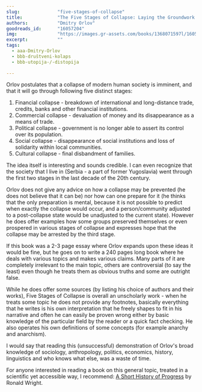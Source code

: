 ```yaml
---
slug:              "five-stages-of-collapse"
title:             "The Five Stages of Collapse: Laying the Groundwork for Social, Political, and Economic Revolution"
authors:           "Dmitry Orlov"
goodreads_id:      "16057204"
img:               "https://images.gr-assets.com/books/1368071597l/16057204.jpg"
excerpt:           ""
tags:
  - aaa-Dmitry-Orlov
  - bbb-društveni-kolaps
  - bbb-utopija-/-distopija
  
---
```


Orlov postulates that a collapse of modern human society is imminent, and that it will go through following five 
distinct stages:

1. Financial collapse - breakdown of international and long-distance trade, credits, banks and other financial institutions.
2. Commercial collapse - devaluation of money and its disappearance as a means of trade.
3. Political collapse - government is no longer able to assert its control over its population.
4. Social collapse - disappearance of social institutions and loss of solidarity within local communities.
5. Cultural collapse - final disbandment of families.

The idea itself is interesting and sounds credible. I can even recognize that the society that I live in (Serbia - a part 
of former Yugoslavia) went through the first two stages in the last decade of the 20th century.

Orlov does not give any advice on how a collapse may be prevented (he does not believe that it can be) nor how can one 
prepare for it (he thinks that the only preparation is mental, because it is not possible to predict when exactly the 
collapse would occur, and a person/community adjusted to a post-collapse state would be unadjusted to the current state). 
However he does offer examples how some groups preserved themselves or even prospered in various stages of collapse and 
expresses hope that the collapse may be arrested by the third stage.

If this book was a 2-3 page essay where Orlov expands upon these ideas it would be fine, but he goes on to write a 240 
pages long book where he deals with various topics and makes various claims. Many parts of it are completely irrelevant 
to the main topic, others are controversial (to say the least) even though he treats them as obvious truths and some are 
outright false.

While he does offer some sources (by listing his choice of authors and their works), Five Stages of Collapse is overall 
an unscholarly work - when he treats some topic he does not provide any footnotes, basically everything that he writes 
is his own interpretation that he freely shapes to fit in his narrative and often he can easily be proven wrong either 
by basic knowledge of the particular field by the reader or a quick fact checking. He also operates his own definitions 
of some concepts (for example anarchy and anarchism).

I would say that reading this (unsuccessful) demonstration of Orlov's broad knowledge of sociology, anthropology, 
politics, economics, history, linguistics and who knows what else, was a waste of time.

For anyone interested in reading a book on this general topic, treated in a scientific yet accessible way, I 
recommend: <a href="/knjige/a-short-history-of-progress/">A Short History of Progress</a> by Ronald Wright. 